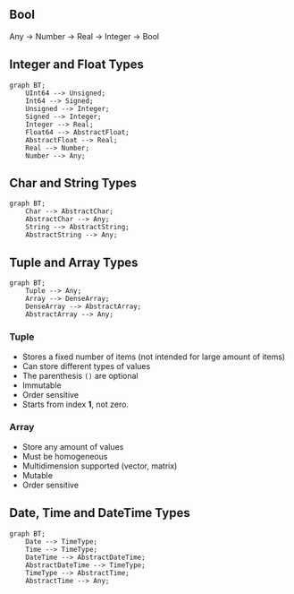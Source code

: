 ## Bool

Any -> Number -> Real -> Integer -> Bool

## Integer and Float Types

```mermaid
graph BT;
    UInt64 --> Unsigned;
    Int64 --> Signed;
    Unsigned --> Integer;
    Signed --> Integer;
    Integer --> Real;
    Float64 --> AbstractFloat;
    AbstractFloat --> Real;
    Real --> Number;
    Number --> Any;
```

## Char and String Types

```mermaid
graph BT;
    Char --> AbstractChar;
    AbstractChar --> Any;
    String --> AbstractString;
    AbstractString --> Any;
```

## Tuple and Array Types

```mermaid
graph BT;
    Tuple --> Any;
    Array --> DenseArray;
    DenseArray --> AbstractArray;
    AbstractArray --> Any;
```

### Tuple

- Stores a fixed number of items (not intended for large amount of items)
- Can store different types of values
- The parenthesis `()` are optional
- Immutable
- Order sensitive
- Starts from index **1**, not zero.

### Array

- Store any amount of values
- Must be homogeneous
- Multidimension supported (vector, matrix)
- Mutable
- Order sensitive

## Date, Time and DateTime Types

```mermaid
graph BT;
    Date --> TimeType;
    Time --> TimeType;
    DateTime --> AbstractDateTime;
    AbstractDateTime --> TimeType;
    TimeType --> AbstractTime;
    AbstractTime --> Any;
```

